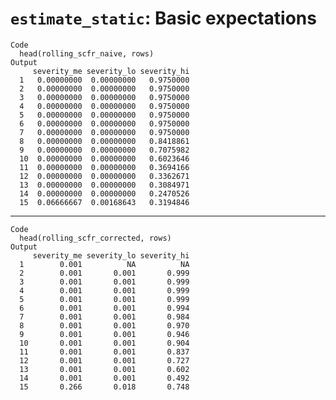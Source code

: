 # `estimate_static`: Basic expectations

    Code
      head(rolling_scfr_naive, rows)
    Output
         severity_me severity_lo severity_hi
      1   0.00000000  0.00000000   0.9750000
      2   0.00000000  0.00000000   0.9750000
      3   0.00000000  0.00000000   0.9750000
      4   0.00000000  0.00000000   0.9750000
      5   0.00000000  0.00000000   0.9750000
      6   0.00000000  0.00000000   0.9750000
      7   0.00000000  0.00000000   0.9750000
      8   0.00000000  0.00000000   0.8418861
      9   0.00000000  0.00000000   0.7075982
      10  0.00000000  0.00000000   0.6023646
      11  0.00000000  0.00000000   0.3694166
      12  0.00000000  0.00000000   0.3362671
      13  0.00000000  0.00000000   0.3084971
      14  0.00000000  0.00000000   0.2470526
      15  0.06666667  0.00168643   0.3194846

---

    Code
      head(rolling_scfr_corrected, rows)
    Output
         severity_me severity_lo severity_hi
      1        0.001          NA          NA
      2        0.001       0.001       0.999
      3        0.001       0.001       0.999
      4        0.001       0.001       0.999
      5        0.001       0.001       0.999
      6        0.001       0.001       0.994
      7        0.001       0.001       0.984
      8        0.001       0.001       0.970
      9        0.001       0.001       0.946
      10       0.001       0.001       0.904
      11       0.001       0.001       0.837
      12       0.001       0.001       0.727
      13       0.001       0.001       0.602
      14       0.001       0.001       0.492
      15       0.266       0.018       0.748

